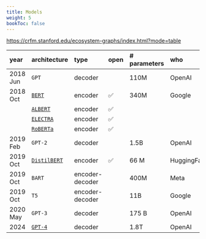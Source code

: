 ```yaml
---
title: Models
weight: 5
bookToc: false
---
```


https://crfm.stanford.edu/ecosystem-graphs/index.html?mode=table

| year | architecture | type | open | # parameters | who| checkpoint | tokenizer
| :----| :---- | :---- |:---- |:---- | :---- | :---- | :----
| 2018 Jun | `GPT` | decoder | | 110M | OpenAI
| 2018 Oct | [`BERT`](https://huggingface.co/docs/transformers/model_doc/bert) | encoder | ✅ | 340M | Google | | WordPiece
|  | [`ALBERT`](https://huggingface.co/docs/transformers/model_doc/albert) | encoder | ✅ |
|  | [`ELECTRA`](https://huggingface.co/docs/transformers/model_doc/electra) | encoder | ✅ |
|  | [`RoBERTa`](https://huggingface.co/docs/transformers/model_doc/roberta) | encoder | ✅ |
| 2019 Feb | `GPT-2` | decoder |  | 1.5B | OpenAI | | BPE
| 2019 Oct | [`DistilBERT`](https://huggingface.co/docs/transformers/model_doc/distilbert) | encoder | ✅ | 66 M | HuggingFace
| 2019 Oct | `BART` | encoder-decoder |  | 400M | Meta
| 2019 Oct | `T5` | encoder-decoder |  | 11B | Google | | SentencePiece
| 2020 May | `GPT-3` | decoder | | 175 B | OpenAI
| 2024 | [`GPT-4`](https://arxiv.org/pdf/2303.08774) | decoder | | 1.8T | OpenAI | |
